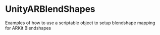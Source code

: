 # UnityARBlendShapes
Examples of how to use a scriptable object to setup blendshape mapping for ARKit Blendshapes
